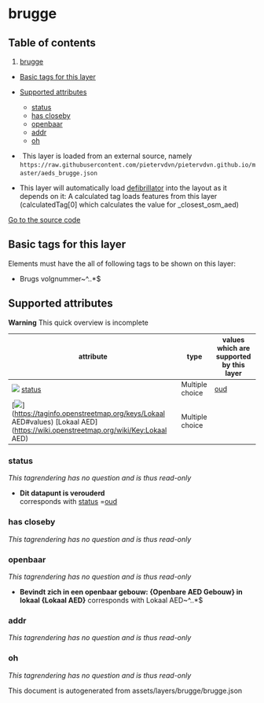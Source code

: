 brugge
========

## Table of contents

1. [brugge](#brugge)

- [Basic tags for this layer](#basic-tags-for-this-layer)
- [Supported attributes](#supported-attributes)
    + [status](#status)
    + [has closeby](#has-closeby)
    + [openbaar](#openbaar)
    + [addr](#addr)
    + [oh](#oh)


- <img src='../warning.svg' height='1rem'/> This layer is loaded from an external source, namely `https://raw.githubusercontent.com/pietervdvn/pietervdvn.github.io/master/aeds_brugge.json`
- This layer will automatically load  [defibrillator](./defibrillator.md)  into the layout as it depends on it:  A
  calculated tag loads features from this layer (calculatedTag[0] which calculates the value for _closest_osm_aed)

[Go to the source code](../assets/layers/brugge/brugge.json)



Basic tags for this layer
---------------------------



Elements must have the all of following tags to be shown on this layer:

- Brugs volgnummer~^..*$

Supported attributes
----------------------



**Warning** This quick overview is incomplete

attribute | type | values which are supported by this layer
----------- | ------ | ------------------------------------------
[<img src='https://mapcomplete.osm.be/assets/svg/statistics.svg' height='18px'>](https://taginfo.openstreetmap.org/keys/status#values) [status](https://wiki.openstreetmap.org/wiki/Key:status) | Multiple choice | [oud](https://wiki.openstreetmap.org/wiki/Tag:status%3Doud)
[<img src='https://mapcomplete.osm.be/assets/svg/statistics.svg' height='18px'>](https://taginfo.openstreetmap.org/keys/Lokaal AED#values) [Lokaal AED](https://wiki.openstreetmap.org/wiki/Key:Lokaal AED) | Multiple choice |

### status

_This tagrendering has no question and is thus read-only_

- **<div class='alert'>Dit datapunt is verouderd</div>** corresponds
  with <a href='https://wiki.openstreetmap.org/wiki/Key:status' target='_blank'>status</a>
  =<a href='https://wiki.openstreetmap.org/wiki/Tag:status%3Doud' target='_blank'>oud</a>

### has closeby

_This tagrendering has no question and is thus read-only_

### openbaar

_This tagrendering has no question and is thus read-only_

- **Bevindt zich in een openbaar gebouw: <b>{Openbare AED Gebouw}</b> in lokaal <b>{Lokaal AED}</b>** corresponds with
  Lokaal AED~^..*$

### addr

_This tagrendering has no question and is thus read-only_

### oh

_This tagrendering has no question and is thus read-only_

This document is autogenerated from assets/layers/brugge/brugge.json